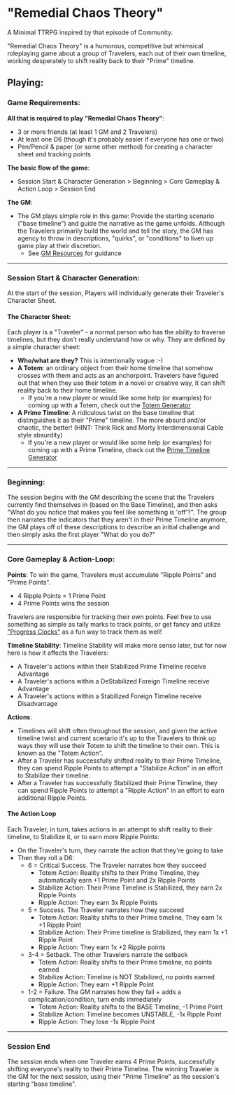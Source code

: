 # "Remedial Chaos Theory"

A Minimal TTRPG inspired by that episode of Community.

"Remedial Chaos Theory" is a humorous, competitive but whimsical roleplaying game about a group of Travelers, each out of their own timeline, working desperately to shift reality back to their "Prime" timeline.

## Playing:
### Game Requirements:
**All that is required to play "Remedial Chaos Theory"**:
- 3 or more friends (at least 1 GM and 2 Travelers)
- At least one D6 (though it's probably easier if everyone has one or two)
- Pen/Pencil & paper (or some other method) for creating a character sheet and tracking points

**The basic flow of the game**:
- Session Start & Character Generation > Beginning > Core Gameplay & Action Loop > Session End

**The GM**:
- The GM plays simple role in this game: Provide the starting scenario ("base timeline") and guide the narrative as the game unfolds. Although the Travelers primarily build the world and tell the story, the GM has agency to throw in descriptions, "quirks", or "conditions" to liven up game play at their discretion.
	- See [GM Resources]() for guidance

---
### Session Start & Character Generation:
At the start of the session, Players will individually generate their Traveler's Character Sheet.

#### The Character Sheet:
Each player is a "Traveler" - a normal person who has the ability to traverse timelines, but they don't really understand how or why. They are defined by a simple character sheet:
- **Who/what are they?** This is intentionally vague :-)
- **A Totem**: an ordinary object from their home timeline that somehow crosses with them and acts as an anchorpoint. Travelers have figured out that when they use their totem in a novel or creative way, it can shift reality back to their home timeline.
	- If you're a new player or would like some help (or examples) for coming up with a Totem, check out the [Totem Generator](https://github.com/etuckeriv/remedial-chaos-theory/blob/main/Totem-Generator)
- **A Prime Timeline**: A ridiculous twist on the base timeline that distinguishes it as their "Prime" timeline. The more absurd and/or chaotic, the better! (HINT: Think Rick and Morty Interdimensional Cable style absurdity)
	- If you're a new player or would like some help (or examples) for coming up with a Prime Timeline, check out the [Prime Timeline Generator](https://github.com/etuckeriv/remedial-chaos-theory/blob/main/Prime-Timeline-Generator.md)

---
### Beginning:
The session begins with the GM describing the scene that the Travelers currently find themselves in (based on the Base Timeline), and then asks "What do you notice that makes you feel like something is 'off'?". The group then narrates the indicators that they aren't in their Prime Timeline anymore, the GM plays off of these descriptions to describe an initial challenge and then simply asks the first player "What do you do?"

---
### Core Gameplay & Action-Loop:

**Points**:
To win the game, Travelers must accumulate "Ripple Points" and "Prime Points".
 - 4 Ripple Points = 1 Prime Point
 - 4 Prime Points wins the session

Travelers are responsible for tracking their own points. Feel free to use something as simple as tally marks to track points, or get fancy and utilize ["Progress Clocks"](https://gm-lazarus.itch.io/rpg-progress-clocks) as a fun way to track them as well!

**Timeline Stability**:
Timeline Stability will make more sense later, but for now here is how it affects the Travelers:
- A Traveler's actions within their Stabilized Prime Timeline receive Advantage
- A Traveler's actions within a DeStabilized Foreign Timeline receive Advantage
- A Traveler's actions within a Stabilized Foreign Timeline receive Disadvantage

**Actions**:
- Timelines will shift often throughout the session, and given the active timeline twist and current scenario it's up to the Travelers to think up ways they will use their Totem to shift the timeline to their own. This is known as the "Totem Action".
- After a Traveler has successfully shifted reality to their Prime Timeline, they can spend Ripple Points to attempt a "Stabilize Action" in an effort to Stabilize their timeline.
- After a Traveler has successfully Stabilized their Prime Timeline, they can spend Ripple Points to attempt a "Ripple Action" in an effort to earn additional Ripple Points.

#### The Action Loop
Each Traveler, in turn, takes actions in an attempt to shift reality to their timeline, to Stabilize it, or to earn more Ripple Points:
- On the Traveler's turn, they narrate the action that they're going to take
- Then they roll a D6:
	- 6 = Critical Success. The Traveler narrates how they succeed
 		- Totem Action: Reality shifts to their Prime Timeline, they automatically earn +1 Prime Point and 2x Ripple Points
   		- Stabilize Action: Their Prime Timeline is Stabilized, they earn 2x Ripple Points
     	- Ripple Action: They earn 3x Ripple Points
  	- 5 = Success. The Traveler narrates how they succeed
  		- Totem Action: Reality shifts to their Prime timeline, They earn 1x +1 Ripple Point
  	 	- Stabilize Action: Their Prime timeline is Stabilized, they earn 1x +1 Ripple Point
  	  	- Ripple Action: They earn 1x +2 Ripple points
	- 3-4 = Setback. The other Travelers narrate the setback
 		- Totem Action: Reality shifts to their Prime timeline, no points earned
   		- Stabilize Action: Timeline is NOT Stabilized, no points earned
     	- Ripple Action: They earn +1 Ripple Point
	- 1-2 = Failure. The GM narrates how they fail + adds a complication/condition, turn ends immediately
 		- Totem Action: Reality shifts to the BASE Timeline, -1 Prime Point
   		- Stabilize Action: Timeline becomes UNSTABLE, -1x Ripple Point
     	- Ripple Action: They lose -1x Ripple Point

---
### Session End
The session ends when one Traveler earns 4 Prime Points, successfully shifting everyone's reality to their Prime Timeline. The winning Traveler is the GM for the next session, using their "Prime Timeline" as the session's starting "base timeline".
